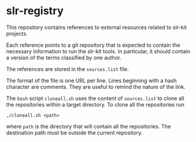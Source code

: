 # slr-registry

This repository contains references to external resources related to slr-kit projects.

Each reference points to a git repository that is expected to contain the necessary information to run the slr-kit tools.
In particular, it should contain a version of the terms classified by one author.

The references are stored in the `sources.list` file.

The format of the file is one URL per line. Lines beginning with a hash character are comments.
They are useful to remind the nature of the link.

The `bash` script `cloneall.sh` uses the content of `sources.list` to clone all the repositories within a target directory.
To clone all the repositories run

    ,/cloneall.sh <path>

where `path` is the directory that will contain all the repositories. The destination path must be outside the current repository.
